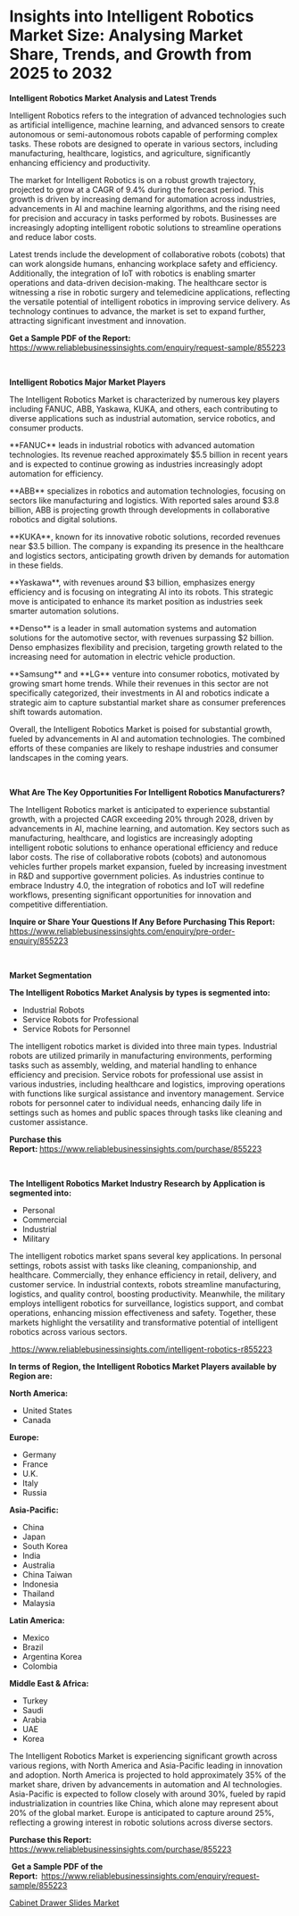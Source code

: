<p><h1>Insights into Intelligent Robotics Market Size: Analysing Market Share, Trends, and Growth from 2025 to 2032</h1></p><p><strong>Intelligent Robotics Market Analysis and Latest Trends</strong></p>
<p><p>Intelligent Robotics refers to the integration of advanced technologies such as artificial intelligence, machine learning, and advanced sensors to create autonomous or semi-autonomous robots capable of performing complex tasks. These robots are designed to operate in various sectors, including manufacturing, healthcare, logistics, and agriculture, significantly enhancing efficiency and productivity.</p><p>The market for Intelligent Robotics is on a robust growth trajectory, projected to grow at a CAGR of 9.4% during the forecast period. This growth is driven by increasing demand for automation across industries, advancements in AI and machine learning algorithms, and the rising need for precision and accuracy in tasks performed by robots. Businesses are increasingly adopting intelligent robotic solutions to streamline operations and reduce labor costs.</p><p>Latest trends include the development of collaborative robots (cobots) that can work alongside humans, enhancing workplace safety and efficiency. Additionally, the integration of IoT with robotics is enabling smarter operations and data-driven decision-making. The healthcare sector is witnessing a rise in robotic surgery and telemedicine applications, reflecting the versatile potential of intelligent robotics in improving service delivery. As technology continues to advance, the market is set to expand further, attracting significant investment and innovation.</p></p>
<p><strong>Get a Sample PDF of the Report:&nbsp;</strong> <a href="https://www.reliablebusinessinsights.com/enquiry/request-sample/855223?utm_campaign=2525&utm_medium=2&utm_source=Github&utm_content=ia&utm_term=20022025&utm_id=intelligent-robotics">https://www.reliablebusinessinsights.com/enquiry/request-sample/855223</a></p>
<p>&nbsp;</p>
<p><strong>Intelligent Robotics Major Market Players</strong></p>
<p><p>The Intelligent Robotics Market is characterized by numerous key players including FANUC, ABB, Yaskawa, KUKA, and others, each contributing to diverse applications such as industrial automation, service robotics, and consumer products.</p><p>**FANUC** leads in industrial robotics with advanced automation technologies. Its revenue reached approximately $5.5 billion in recent years and is expected to continue growing as industries increasingly adopt automation for efficiency.</p><p>**ABB** specializes in robotics and automation technologies, focusing on sectors like manufacturing and logistics. With reported sales around $3.8 billion, ABB is projecting growth through developments in collaborative robotics and digital solutions.</p><p>**KUKA**, known for its innovative robotic solutions, recorded revenues near $3.5 billion. The company is expanding its presence in the healthcare and logistics sectors, anticipating growth driven by demands for automation in these fields.</p><p>**Yaskawa**, with revenues around $3 billion, emphasizes energy efficiency and is focusing on integrating AI into its robots. This strategic move is anticipated to enhance its market position as industries seek smarter automation solutions.</p><p>**Denso** is a leader in small automation systems and automation solutions for the automotive sector, with revenues surpassing $2 billion. Denso emphasizes flexibility and precision, targeting growth related to the increasing need for automation in electric vehicle production.</p><p>**Samsung** and **LG** venture into consumer robotics, motivated by growing smart home trends. While their revenues in this sector are not specifically categorized, their investments in AI and robotics indicate a strategic aim to capture substantial market share as consumer preferences shift towards automation.</p><p>Overall, the Intelligent Robotics Market is poised for substantial growth, fueled by advancements in AI and automation technologies. The combined efforts of these companies are likely to reshape industries and consumer landscapes in the coming years.</p></p>
<p>&nbsp;</p>
<p><strong>What Are The Key Opportunities For Intelligent Robotics Manufacturers?</strong></p>
<p><p>The Intelligent Robotics market is anticipated to experience substantial growth, with a projected CAGR exceeding 20% through 2028, driven by advancements in AI, machine learning, and automation. Key sectors such as manufacturing, healthcare, and logistics are increasingly adopting intelligent robotic solutions to enhance operational efficiency and reduce labor costs. The rise of collaborative robots (cobots) and autonomous vehicles further propels market expansion, fueled by increasing investment in R&D and supportive government policies. As industries continue to embrace Industry 4.0, the integration of robotics and IoT will redefine workflows, presenting significant opportunities for innovation and competitive differentiation.</p></p>
<p><strong>Inquire or Share Your Questions If Any Before Purchasing This Report:</strong> <a href="https://www.reliablebusinessinsights.com/enquiry/pre-order-enquiry/855223?utm_campaign=2525&utm_medium=2&utm_source=Github&utm_content=ia&utm_term=20022025&utm_id=intelligent-robotics">https://www.reliablebusinessinsights.com/enquiry/pre-order-enquiry/855223</a></p>
<p>&nbsp;</p>
<p><strong>Market Segmentation</strong></p>
<p><strong>The Intelligent Robotics Market Analysis by types is segmented into:</strong></p>
<p><ul><li>Industrial Robots</li><li>Service Robots for Professional</li><li>Service Robots for Personnel</li></ul></p>
<p><p>The intelligent robotics market is divided into three main types. Industrial robots are utilized primarily in manufacturing environments, performing tasks such as assembly, welding, and material handling to enhance efficiency and precision. Service robots for professional use assist in various industries, including healthcare and logistics, improving operations with functions like surgical assistance and inventory management. Service robots for personnel cater to individual needs, enhancing daily life in settings such as homes and public spaces through tasks like cleaning and customer assistance.</p></p>
<p><strong>Purchase this Report:&nbsp;</strong><a href="https://www.reliablebusinessinsights.com/purchase/855223?utm_campaign=2525&utm_medium=2&utm_source=Github&utm_content=ia&utm_term=20022025&utm_id=intelligent-robotics">https://www.reliablebusinessinsights.com/purchase/855223</a></p>
<p>&nbsp;</p>
<p><strong>The Intelligent Robotics Market Industry Research by Application is segmented into:</strong></p>
<p><ul><li>Personal</li><li>Commercial</li><li>Industrial</li><li>Military</li></ul></p>
<p><p>The intelligent robotics market spans several key applications. In personal settings, robots assist with tasks like cleaning, companionship, and healthcare. Commercially, they enhance efficiency in retail, delivery, and customer service. In industrial contexts, robots streamline manufacturing, logistics, and quality control, boosting productivity. Meanwhile, the military employs intelligent robotics for surveillance, logistics support, and combat operations, enhancing mission effectiveness and safety. Together, these markets highlight the versatility and transformative potential of intelligent robotics across various sectors.</p></p>
<p><a href="https://www.reliablebusinessinsights.com/intelligent-robotics-r855223?utm_campaign=2525&utm_medium=2&utm_source=Github&utm_content=ia&utm_term=20022025&utm_id=intelligent-robotics">&nbsp;https://www.reliablebusinessinsights.com/intelligent-robotics-r855223</a></p>
<p><strong>In terms of Region, the Intelligent Robotics Market Players available by Region are:</strong></p>
<p>
    <p> <strong> North America: </strong>
        <ul>
            <li>United States</li>
            <li>Canada</li>
        </ul>
        </p> 
    <p> <strong> Europe: </strong>
        <ul>
            <li>Germany</li>
            <li>France</li>
            <li>U.K.</li>
            <li>Italy</li>
            <li>Russia</li>
        </ul>
        </p> 
    <p> <strong> Asia-Pacific: </strong>
        <ul>
            <li>China</li>
            <li>Japan</li>
            <li>South Korea</li>
            <li>India</li>
            <li>Australia</li>
            <li>China Taiwan</li>
            <li>Indonesia</li>
            <li>Thailand</li>
            <li>Malaysia</li>
        </ul>
        </p> 
    <p> <strong> Latin America: </strong>
        <ul>
            <li>Mexico</li>
            <li>Brazil</li>
            <li>Argentina Korea</li>
            <li>Colombia</li>
        </ul>
        </p> 
    <p> <strong> Middle East & Africa: </strong>
        <ul>
            <li>Turkey</li>
            <li>Saudi</li>
            <li>Arabia</li>
            <li>UAE</li>
            <li>Korea</li>
        </ul>
    </p>
    </p>
<p><p>The Intelligent Robotics Market is experiencing significant growth across various regions, with North America and Asia-Pacific leading in innovation and adoption. North America is projected to hold approximately 35% of the market share, driven by advancements in automation and AI technologies. Asia-Pacific is expected to follow closely with around 30%, fueled by rapid industrialization in countries like China, which alone may represent about 20% of the global market. Europe is anticipated to capture around 25%, reflecting a growing interest in robotic solutions across diverse sectors.</p></p>
<p><strong>Purchase this Report: </strong><a href="https://www.reliablebusinessinsights.com/purchase/855223?utm_campaign=2525&utm_medium=2&utm_source=Github&utm_content=ia&utm_term=20022025&utm_id=intelligent-robotics">https://www.reliablebusinessinsights.com/purchase/855223</a></p>
<p>&nbsp;<strong>Get a Sample PDF of the Report:&nbsp;&nbsp;</strong><a href="https://www.reliablebusinessinsights.com/enquiry/request-sample/855223?utm_campaign=2525&utm_medium=2&utm_source=Github&utm_content=ia&utm_term=20022025&utm_id=intelligent-robotics">https://www.reliablebusinessinsights.com/enquiry/request-sample/855223</a></p>
<p><strong></strong></p>
<p><p><a href="https://github.com/jaquelynhasenaue8/Market-Research-Report-List-1/blob/main/cabinet-drawer-slides-market.md?utm_campaign=2525&utm_medium=2&utm_source=Github&utm_content=ia&utm_term=20022025&utm_id=intelligent-robotics">Cabinet Drawer Slides Market</a></p></p>
